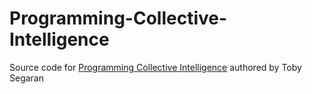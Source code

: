 # Programming-Collective-Intelligence
Source code for [Programming Collective Intelligence](https://www.amazon.ca/Programming-Collective-Intelligence-Building-Applications/dp/0596529325) authored by Toby Segaran
